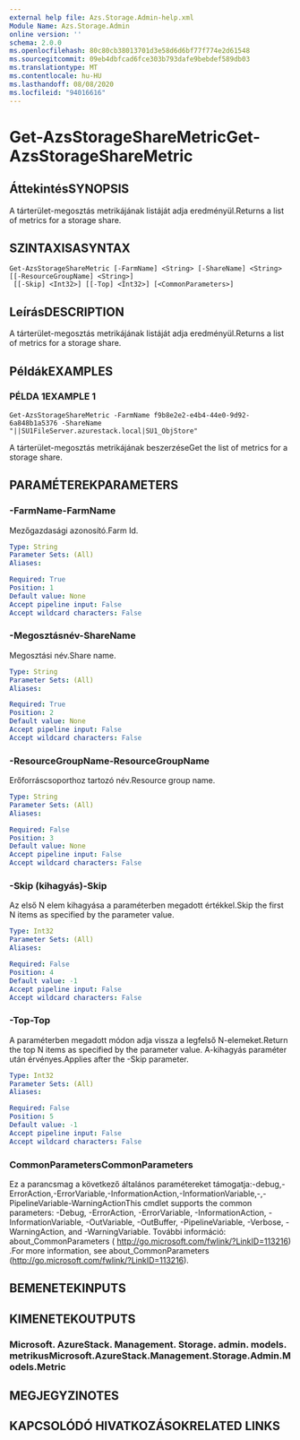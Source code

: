 ```yaml
---
external help file: Azs.Storage.Admin-help.xml
Module Name: Azs.Storage.Admin
online version: ''
schema: 2.0.0
ms.openlocfilehash: 80c80cb38013701d3e58d6d6bf77f774e2d61548
ms.sourcegitcommit: 09eb4dbfcad6fce303b793dafe9bebdef589db03
ms.translationtype: MT
ms.contentlocale: hu-HU
ms.lasthandoff: 08/08/2020
ms.locfileid: "94016616"
---
```

# <span data-ttu-id="05d6a-101">Get-AzsStorageShareMetric</span><span class="sxs-lookup"><span data-stu-id="05d6a-101">Get-AzsStorageShareMetric</span></span>

## <span data-ttu-id="05d6a-102">Áttekintés</span><span class="sxs-lookup"><span data-stu-id="05d6a-102">SYNOPSIS</span></span>
<span data-ttu-id="05d6a-103">A tárterület-megosztás metrikájának listáját adja eredményül.</span><span class="sxs-lookup"><span data-stu-id="05d6a-103">Returns a list of metrics for a storage share.</span></span>

## <span data-ttu-id="05d6a-104">SZINTAXISA</span><span class="sxs-lookup"><span data-stu-id="05d6a-104">SYNTAX</span></span>

```
Get-AzsStorageShareMetric [-FarmName] <String> [-ShareName] <String> [[-ResourceGroupName] <String>]
 [[-Skip] <Int32>] [[-Top] <Int32>] [<CommonParameters>]
```

## <span data-ttu-id="05d6a-105">Leírás</span><span class="sxs-lookup"><span data-stu-id="05d6a-105">DESCRIPTION</span></span>
<span data-ttu-id="05d6a-106">A tárterület-megosztás metrikájának listáját adja eredményül.</span><span class="sxs-lookup"><span data-stu-id="05d6a-106">Returns a list of metrics for a storage share.</span></span>

## <span data-ttu-id="05d6a-107">Példák</span><span class="sxs-lookup"><span data-stu-id="05d6a-107">EXAMPLES</span></span>

### <span data-ttu-id="05d6a-108">PÉLDA 1</span><span class="sxs-lookup"><span data-stu-id="05d6a-108">EXAMPLE 1</span></span>
```
Get-AzsStorageShareMetric -FarmName f9b8e2e2-e4b4-44e0-9d92-6a848b1a5376 -ShareName "||SU1FileServer.azurestack.local|SU1_ObjStore"
```

<span data-ttu-id="05d6a-109">A tárterület-megosztás metrikájának beszerzése</span><span class="sxs-lookup"><span data-stu-id="05d6a-109">Get the list of metrics for a storage share.</span></span>

## <span data-ttu-id="05d6a-110">PARAMÉTEREK</span><span class="sxs-lookup"><span data-stu-id="05d6a-110">PARAMETERS</span></span>

### <span data-ttu-id="05d6a-111">-FarmName</span><span class="sxs-lookup"><span data-stu-id="05d6a-111">-FarmName</span></span>
<span data-ttu-id="05d6a-112">Mezőgazdasági azonosító.</span><span class="sxs-lookup"><span data-stu-id="05d6a-112">Farm Id.</span></span>

```yaml
Type: String
Parameter Sets: (All)
Aliases:

Required: True
Position: 1
Default value: None
Accept pipeline input: False
Accept wildcard characters: False
```

### <span data-ttu-id="05d6a-113">-Megosztásnév</span><span class="sxs-lookup"><span data-stu-id="05d6a-113">-ShareName</span></span>
<span data-ttu-id="05d6a-114">Megosztási név.</span><span class="sxs-lookup"><span data-stu-id="05d6a-114">Share name.</span></span>

```yaml
Type: String
Parameter Sets: (All)
Aliases:

Required: True
Position: 2
Default value: None
Accept pipeline input: False
Accept wildcard characters: False
```

### <span data-ttu-id="05d6a-115">-ResourceGroupName</span><span class="sxs-lookup"><span data-stu-id="05d6a-115">-ResourceGroupName</span></span>
<span data-ttu-id="05d6a-116">Erőforráscsoporthoz tartozó név.</span><span class="sxs-lookup"><span data-stu-id="05d6a-116">Resource group name.</span></span>

```yaml
Type: String
Parameter Sets: (All)
Aliases:

Required: False
Position: 3
Default value: None
Accept pipeline input: False
Accept wildcard characters: False
```

### <span data-ttu-id="05d6a-117">-Skip (kihagyás)</span><span class="sxs-lookup"><span data-stu-id="05d6a-117">-Skip</span></span>
<span data-ttu-id="05d6a-118">Az első N elem kihagyása a paraméterben megadott értékkel.</span><span class="sxs-lookup"><span data-stu-id="05d6a-118">Skip the first N items as specified by the parameter value.</span></span>

```yaml
Type: Int32
Parameter Sets: (All)
Aliases:

Required: False
Position: 4
Default value: -1
Accept pipeline input: False
Accept wildcard characters: False
```

### <span data-ttu-id="05d6a-119">-Top</span><span class="sxs-lookup"><span data-stu-id="05d6a-119">-Top</span></span>
<span data-ttu-id="05d6a-120">A paraméterben megadott módon adja vissza a legfelső N-elemeket.</span><span class="sxs-lookup"><span data-stu-id="05d6a-120">Return the top N items as specified by the parameter value.</span></span>
<span data-ttu-id="05d6a-121">A-kihagyás paraméter után érvényes.</span><span class="sxs-lookup"><span data-stu-id="05d6a-121">Applies after the -Skip parameter.</span></span>

```yaml
Type: Int32
Parameter Sets: (All)
Aliases:

Required: False
Position: 5
Default value: -1
Accept pipeline input: False
Accept wildcard characters: False
```

### <span data-ttu-id="05d6a-122">CommonParameters</span><span class="sxs-lookup"><span data-stu-id="05d6a-122">CommonParameters</span></span>
<span data-ttu-id="05d6a-123">Ez a parancsmag a következő általános paramétereket támogatja:-debug,-ErrorAction,-ErrorVariable,-InformationAction,-InformationVariable,-,-PipelineVariable-WarningAction</span><span class="sxs-lookup"><span data-stu-id="05d6a-123">This cmdlet supports the common parameters: -Debug, -ErrorAction, -ErrorVariable, -InformationAction, -InformationVariable, -OutVariable, -OutBuffer, -PipelineVariable, -Verbose, -WarningAction, and -WarningVariable.</span></span> <span data-ttu-id="05d6a-124">További információ: about_CommonParameters ( http://go.microsoft.com/fwlink/?LinkID=113216) .</span><span class="sxs-lookup"><span data-stu-id="05d6a-124">For more information, see about_CommonParameters (http://go.microsoft.com/fwlink/?LinkID=113216).</span></span>

## <span data-ttu-id="05d6a-125">BEMENETEK</span><span class="sxs-lookup"><span data-stu-id="05d6a-125">INPUTS</span></span>

## <span data-ttu-id="05d6a-126">KIMENETEK</span><span class="sxs-lookup"><span data-stu-id="05d6a-126">OUTPUTS</span></span>

### <span data-ttu-id="05d6a-127">Microsoft. AzureStack. Management. Storage. admin. models. metrikus</span><span class="sxs-lookup"><span data-stu-id="05d6a-127">Microsoft.AzureStack.Management.Storage.Admin.Models.Metric</span></span>

## <span data-ttu-id="05d6a-128">MEGJEGYZI</span><span class="sxs-lookup"><span data-stu-id="05d6a-128">NOTES</span></span>

## <span data-ttu-id="05d6a-129">KAPCSOLÓDÓ HIVATKOZÁSOK</span><span class="sxs-lookup"><span data-stu-id="05d6a-129">RELATED LINKS</span></span>
